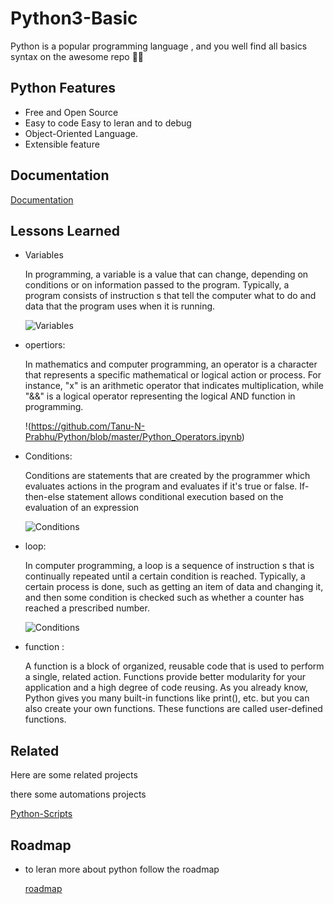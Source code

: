 
# Python3-Basic

Python is a popular programming language , and you well find all basics syntax on the awesome repo 🐍😉


## Python Features

- Free and Open Source
- Easy to code Easy  to leran and to debug
- Object-Oriented Language.
- Extensible feature


## Documentation

[Documentation](https://docs.python.org/3.10/)


## Lessons Learned

- Variables

    In programming, a variable is a value that can change, depending on conditions or on information passed to the program. Typically, a program consists of instruction s that tell the computer what to do and data that the program uses when it is running.

    ![Variables](https://www.computerhope.com/jargon/v/value.jpg)

- opertiors:

    In mathematics and computer programming, an operator is a character that represents a specific mathematical or logical action or process. For instance, "x" is an arithmetic operator that indicates multiplication, while "&&" is a logical operator representing the logical AND function in programming.

    !(https://github.com/Tanu-N-Prabhu/Python/blob/master/Python_Operators.ipynb)

- Conditions:

    Conditions are statements that are created by the programmer which evaluates actions in the program and evaluates if it's true or false. If-then-else statement allows conditional execution based on the evaluation of an expression

    ![Conditions](https://media.geeksforgeeks.org/wp-content/uploads/20200329154555/output190.png)
    
- loop:

    In computer programming, a loop is a sequence of instruction s that is continually repeated until a certain condition is reached. Typically, a certain process is done, such as getting an item of data and changing it, and then some condition is checked such as whether a counter has reached a prescribed number.

    
    ![Conditions](https://media.geeksforgeeks.org/wp-content/uploads/20191101172216/for-loop-python.jpg)


- function :

    A function is a block of organized, reusable code that is used to perform a single, related action. Functions provide better modularity for your application and a high degree of code reusing.
    As you already know, Python gives you many built-in functions like print(), etc. but you can also create your own functions. These functions are called user-defined functions.

    
## Related

Here are some related projects

there some automations projects

[Python-Scripts](https://github.com/Pythondeveloper6/Awesome-Python-Scripts)


## Roadmap
- to leran more about python follow the roadmap

    [roadmap](https://roadmap.sh/python)


